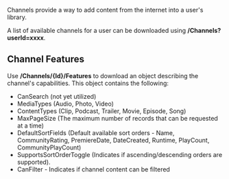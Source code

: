 Channels provide a way to add content from the internet into a user's library.

A list of available channels for a user can be downloaded using **/Channels?userId=xxxx**.

## Channel Features

Use **/Channels/{Id}/Features** to download an object describing the channel's capabilities. This object contains the following:

* CanSearch (not yet utilized)
* MediaTypes (Audio, Photo, Video)
* ContentTypes (Clip, Podcast, Trailer, Movie, Episode, Song)
* MaxPageSize (The maximum number of records that can be requested at a time)
* DefaultSortFields (Default available sort orders - Name, CommunityRating, PremiereDate, DateCreated, Runtime, PlayCount, CommunityPlayCount)
* SupportsSortOrderToggle (Indicates if ascending/descending orders are supported).
* CanFilter - Indicates if channel content can be filtered